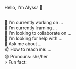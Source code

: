 Hello, I'm Alyssa 👋

<br> 🔭 I’m currently working on ...
<br> 🌱 I’m currently learning ...
<br> 👯 I’m looking to collaborate on ...
<br> 🤔 I’m looking for help with ...
<br> 💬 Ask me about ...
<br> 📫 How to reach me: ...
<br> 😄 Pronouns: she/her
<br> ⚡ Fun fact:
